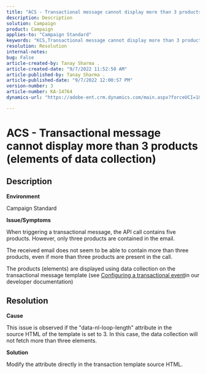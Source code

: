 ```yaml
---
title: "ACS - Transactional message cannot display more than 3 products (elements of data collection)"
description: Description
solution: Campaign
product: Campaign
applies-to: "Campaign Standard"
keywords: "KCS,Transactional message cannot display more than 3 products (elements of data collection)"
resolution: Resolution
internal-notes: 
bug: False
article-created-by: Tanay Sharma .
article-created-date: "9/7/2022 11:52:50 AM"
article-published-by: Tanay Sharma .
article-published-date: "9/7/2022 12:00:57 PM"
version-number: 3
article-number: KA-14764
dynamics-url: "https://adobe-ent.crm.dynamics.com/main.aspx?forceUCI=1&pagetype=entityrecord&etn=knowledgearticle&id=4e678f96-a32e-ed11-9db1-002248086735"

---
```

# ACS - Transactional message cannot display more than 3 products (elements of data collection)

## Description


<b>Environment</b>

Campaign Standard



<b>Issue/Symptoms</b>

When triggering a transactional message, the API call contains five products. However, only three products are contained in the email.

The received email does not seem to be able to contain more than three products, even if more than three products are present in the call.

The products (elements) are displayed using data collection on the transactional message template (see [Configuring a transactional event](https://experienceleague.adobe.com/docs/campaign-standard/using/communication-channels/transactional-messaging/event-configuration/configuring-transactional-event.html?lang=en)in our developer documentation)


## Resolution


<b>Cause</b>

This issue is observed if the "data-nl-loop-length" attribute in the source HTML of the template is set to 3. In this case, the data collection will not fetch more than three elements.



<b>Solution</b>

Modify the attribute directly in the transaction template source HTML.



